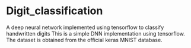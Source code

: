 # Digit_classification
A deep neural network implemented using tensorflow to classify handwritten digits
This is a simple DNN implementation using tensorflow. The dataset is obtained from the official keras MNIST database. 
